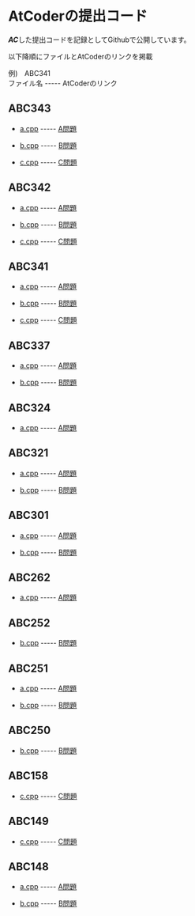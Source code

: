 # AtCoderの提出コード

***AC***した提出コードを記録としてGithubで公開しています。

以下降順にファイルとAtCoderのリンクを掲載 

例)　ABC341</br>
ファイル名 ----- AtCoderのリンク

## ABC343
- [a.cpp](./ABC/ABC343/a.cpp) ----- [A問題](https://atcoder.jp/contests/abc343/tasks/abc343_a)

- [b.cpp](./ABC/ABC343/b.cpp) ----- [B問題](https://atcoder.jp/contests/abc343/tasks/abc343_b)

- [c.cpp](./ABC/ABC343/c.cpp) ----- [C問題](https://atcoder.jp/contests/abc343/tasks/abc343_c)

## ABC342
- [a.cpp](./ABC/ABC342/a.cpp) ----- [A問題](https://atcoder.jp/contests/abc342/tasks/abc342_a)

- [b.cpp](./ABC/ABC342/b.cpp) ----- [B問題](https://atcoder.jp/contests/abc342/tasks/abc342_b)

- [c.cpp](./ABC/ABC342/c.cpp) ----- [C問題](https://atcoder.jp/contests/abc342/tasks/abc342_c)

## ABC341
- [a.cpp](./ABC/ABC341/a.cpp) ----- [A問題](https://atcoder.jp/contests/abc341/tasks/abc341_a)

- [b.cpp](./ABC/ABC341/b.cpp) ----- [B問題](https://atcoder.jp/contests/abc341/tasks/abc341_b)

- [c.cpp](./ABC/ABC341/c.cpp) ----- [C問題](https://atcoder.jp/contests/abc341/tasks/abc341_c)

## ABC337
- [a.cpp](./ABC/ABC337/a.cpp) ----- [A問題](https://atcoder.jp/contests/abc337/tasks/abc337_a)

- [b.cpp](./ABC/ABC337/b.cpp) ----- [B問題](https://atcoder.jp/contests/abc337/tasks/abc337_b)

## ABC324
- [a.cpp](./ABC/ABC324/a.cpp) ----- [A問題](https://atcoder.jp/contests/abc324/tasks/abc324_a)

## ABC321
- [a.cpp](./ABC/ABC321/a.cpp) ----- [A問題](https://atcoder.jp/contests/abc321/tasks/abc321_a)

- [b.cpp](./ABC/ABC321/b.cpp) ----- [B問題](https://atcoder.jp/contests/abc321/tasks/abc321_b)

## ABC301
- [a.cpp](./ABC/ABC301/a.cpp) ----- [A問題](https://atcoder.jp/contests/abc301/tasks/abc301_a)

- [b.cpp](./ABC/ABC301/b.cpp) ----- [B問題](https://atcoder.jp/contests/abc301/tasks/abc301_b)

## ABC262
- [a.cpp](./ABC/ABC262/a.cpp) ----- [A問題](https://atcoder.jp/contests/abc262/tasks/abc262_a)

## ABC252
- [b.cpp](./ABC/ABC252/b.cpp) ----- [B問題](https://atcoder.jp/contests/abc252/tasks/abc252_b)

## ABC251
- [a.cpp](./ABC/ABC251/a.cpp) ----- [A問題](https://atcoder.jp/contests/abc251/tasks/abc251_a)

- [b.cpp](./ABC/ABC251/b.cpp) ----- [B問題](https://atcoder.jp/contests/abc251/tasks/abc251_b)

## ABC250
- [b.cpp](./ABC/ABC250/b.cpp) ----- [B問題](https://atcoder.jp/contests/abc250/tasks/abc250_b)

## ABC158
- [c.cpp](./ABC/ABC158/c.cpp) ----- [C問題](https://atcoder.jp/contests/abc158/tasks/abc158_c)

## ABC149
- [c.cpp](./ABC/ABC149/c.cpp) ----- [C問題](https://atcoder.jp/contests/abc149/tasks/abc149_c)

## ABC148
- [a.cpp](./ABC/ABC148/a.cpp) ----- [A問題](https://atcoder.jp/contests/abc148/tasks/abc148_a)

- [b.cpp](./ABC/ABC148/b.cpp) ----- [B問題](https://atcoder.jp/contests/abc148/tasks/abc148_b)
